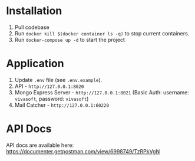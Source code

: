 # Installation

1. Pull codebase
2. Run `docker kill $(docker container ls -q)` to stop current containers.
3. Run `docker-compose up -d` to start the project

# Application

1. Update `.env` file (see `.env.example`).
2. API - `http://127.0.0.1:8020`
3. Mongo Express Server - `http://127.0.0.1:8021` (Basic Auth: username: `vivasoft`, password: `vivasoft`)
4. Mail Catcher - `http://127.0.0.1:60220`

# API Docs

API docs are available here: https://documenter.getpostman.com/view/6998749/TzRPkVgN

